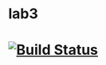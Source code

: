 # lab3
# [![Build Status](https://travis-ci.org/JohnSmith-tech/lab3.svg?branch=master)](https://travis-ci.org/JohnSmith-tech/lab3)
